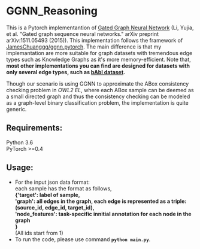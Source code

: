 # GGNN_Reasoning
This is a Pytorch implementantion of [Gated Graph Neural Network](https://arxiv.org/pdf/1511.05493.pdf) (Li, Yujia, et al. "Gated graph sequence neural networks." arXiv preprint arXiv:1511.05493 (2015)). This implementation follows the framework of
[JamesChuanggg/ggnn.pytorch](https://github.com/JamesChuanggg/ggnn.pytorch). The main difference is that my implemantation are more suitable for graph datasets with tremendous edge types such as Knowledge Graphs as it's more memory-efficient. Note that, **most other implementations you can find are designed for datasets with only several edge types, such as [bAbI dataset](https://github.com/facebook/bAbI-tasks).**

Though our scenario is using GGNN to approximate the ABox consistency checking problem in *OWL2 EL*, where each ABox sample can be deemed as a small directed graph and thus the consistency checking can be modeled as a graph-level binary classification problem, the implementation is quite generic.

## Requirements:
Python 3.6 <br>
PyTorch >=0.4 <br>

## Usage:
- For the input json data format:<br>
each sample has the format as follows,<br>
**{'target': label of sample, <br>
'graph': all edges in the graph, each edge is represented as a triple: (source_id, edge_id, target_id), <br>
'node_features': task-specific innitial annotation for each node in the graph <br>
}**<br>
(All ids start from 1)
- To run the code, please use command **`python main.py`**.
